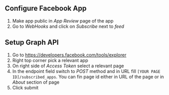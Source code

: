 
## Configure Facebook App

1. Make app public in *App Review* page of the app
1. Go to *WebHooks* and click on *Subscribe* next to *feed* 

## Setup Graph API

1. Go to https://developers.facebook.com/tools/explorer
1. Right top corner pick a relevant app
1. On right side of *Access Token* select a relevant page
1. In the endpoint field switch to *POST* method and in URL fill `[YOUR PAGE ID]/subscribed_apps`. You can fin page id either in URL of the page or in *About* section of page
1. Click submit
